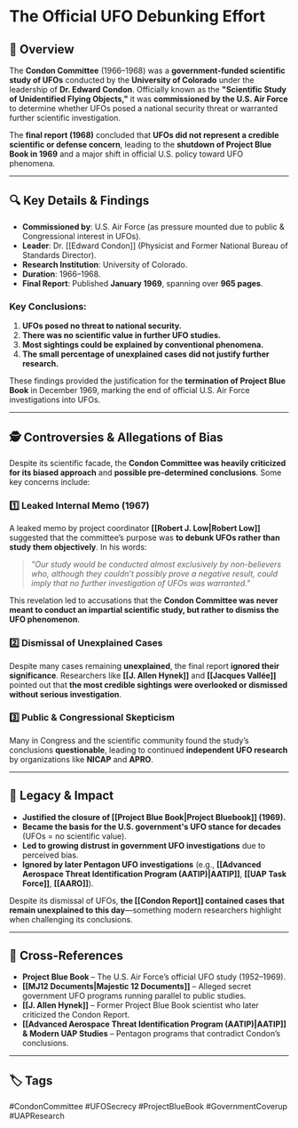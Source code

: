 # **The Official UFO Debunking Effort**

## **📌 Overview**

The **Condon Committee** (1966–1968) was a **government-funded scientific study of UFOs** conducted by the **University of Colorado** under the leadership of **Dr. Edward Condon**. Officially known as the **"Scientific Study of Unidentified Flying Objects,"** it was **commissioned by the U.S. Air Force** to determine whether UFOs posed a national security threat or warranted further scientific investigation.

The **final report (1968)** concluded that **UFOs did not represent a credible scientific or defense concern**, leading to the **shutdown of Project Blue Book in 1969** and a major shift in official U.S. policy toward UFO phenomena.

---

## **🔍 Key Details & Findings**

- **Commissioned by**: U.S. Air Force (as pressure mounted due to public & Congressional interest in UFOs).
- **Leader**: Dr. [[Edward Condon]] (Physicist and Former National Bureau of Standards Director).
- **Research Institution**: University of Colorado.
- **Duration**: 1966–1968.
- **Final Report**: Published **January 1969**, spanning over **965 pages**.

### **Key Conclusions:**

1. **UFOs posed no threat to national security.**
2. **There was no scientific value in further UFO studies.**
3. **Most sightings could be explained by conventional phenomena.**
4. **The small percentage of unexplained cases did not justify further research.**

These findings provided the justification for the **termination of Project Blue Book** in December 1969, marking the end of official U.S. Air Force investigations into UFOs.

---

## **🕵️ Controversies & Allegations of Bias**

Despite its scientific facade, the **Condon Committee was heavily criticized for its biased approach** and **possible pre-determined conclusions**. Some key concerns include:

### **1️⃣ Leaked Internal Memo (1967)**

A leaked memo by project coordinator **[[Robert J. Low|Robert Low]]** suggested that the committee’s purpose was **to debunk UFOs rather than study them objectively**. In his words:

> _"Our study would be conducted almost exclusively by non-believers who, although they couldn’t possibly prove a negative result, could imply that no further investigation of UFOs was warranted."_

This revelation led to accusations that the **Condon Committee was never meant to conduct an impartial scientific study, but rather to dismiss the UFO phenomenon**.

### **2️⃣ Dismissal of Unexplained Cases**

Despite many cases remaining **unexplained**, the final report **ignored their significance**. Researchers like **[[J. Allen Hynek]]** and **[[Jacques Vallée]]** pointed out that **the most credible sightings were overlooked or dismissed without serious investigation**.

### **3️⃣ Public & Congressional Skepticism**

Many in Congress and the scientific community found the study’s conclusions **questionable**, leading to continued **independent UFO research** by organizations like **NICAP** and **APRO**.

---

## **📜 Legacy & Impact**

- **Justified the closure of [[Project Blue Book|Project Bluebook]] (1969).**
- **Became the basis for the U.S. government's UFO stance for decades** (UFOs = no scientific value).
- **Led to growing distrust in government UFO investigations** due to perceived bias.
- **Ignored by later Pentagon UFO investigations** (e.g., **[[Advanced Aerospace Threat Identification Program (AATIP)|AATIP]]**, **[[UAP Task Force]]**, **[[AARO]]**).

Despite its dismissal of UFOs, **the [[Condon Report]] contained cases that remain unexplained to this day**—something modern researchers highlight when challenging its conclusions.

---

## **🔗 Cross-References**

- **Project Blue Book** – The U.S. Air Force’s official UFO study (1952–1969).
- **[[MJ12 Documents|Majestic 12 Documents]]** – Alleged secret government UFO programs running parallel to public studies.
- **[[J. Allen Hynek]]** – Former Project Blue Book scientist who later criticized the Condon Report.
- **[[Advanced Aerospace Threat Identification Program (AATIP)|AATIP]] & Modern UAP Studies** – Pentagon programs that contradict Condon’s conclusions.

---

## **🏷 Tags**

#CondonCommittee #UFOSecrecy #ProjectBlueBook #GovernmentCoverup #UAPResearch